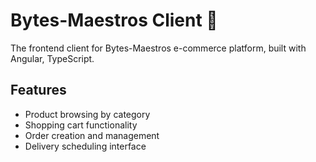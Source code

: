 # Bytes-Maestros Client 🛒

The frontend client for Bytes-Maestros e-commerce platform, built with Angular, TypeScript.

## Features
- Product browsing by category
- Shopping cart functionality
- Order creation and management
- Delivery scheduling interface

